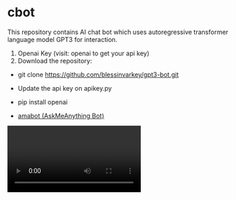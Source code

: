 # cbot

This repository contains AI chat bot which uses autoregressive transformer language model GPT3 for interaction. 

1. Openai Key (visit: openai to get your api key)
2. Download the repository:
-   git clone https://github.com/blessinvarkey/gpt3-bot.git
-   Update the api key on apikey.py
- pip install openai

- [amabot (AskMeAnything Bot)](https://github.com/blessinvarkey/gpt3-bot/tree/main/amabot)

![](ape_gpt3_story.mov)

